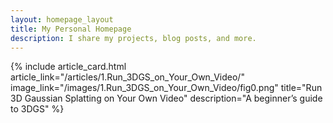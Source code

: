 ```yaml
---
layout: homepage_layout
title: My Personal Homepage
description: I share my projects, blog posts, and more.
---
```


<!-- Article Card -->
{% include article_card.html
   article_link="/articles/1.Run_3DGS_on_Your_Own_Video/"
   image_link="/images/1.Run_3DGS_on_Your_Own_Video/fig0.png"
   title="Run 3D Gaussian Splatting on Your Own Video"
   description="A beginner’s guide to 3DGS"
%}
